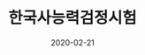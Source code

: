 ---
title: 한국사능력검정시험
summary: 2020년 2월
date: 2020-02-21
type: docs
math: false

url_pdf: certifications/한국사능력검정시험.pdf
---